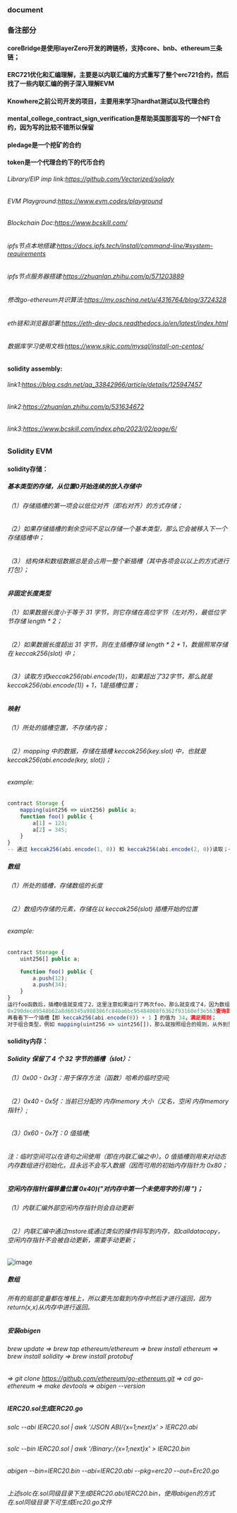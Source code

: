 ### document


### 备注部分
#### coreBridge是使用layerZero开发的跨链桥，支持core、bnb、ethereum三条链；
#### ERC721优化和汇编理解，主要是以内联汇编的方式重写了整个erc721合约，然后找了一些内联汇编的例子深入理解EVM
#### Knowhere之前公司开发的项目，主要用来学习hardhat测试以及代理合约
#### mental_college_contract_sign_verification是帮助英国那面写的一个NFT合约，因为写的比较不错所以保留
#### pledage是一个挖矿的合约
#### token是一个代理合约下的代币合约

###### Library/EIP imp link:https://github.com/Vectorized/solady
###### EVM Playground:https://www.evm.codes/playground
###### Blockchain Doc:https://www.bcskill.com/
###### ipfs节点本地搭建:https://docs.ipfs.tech/install/command-line/#system-requirements
###### ipfs节点服务器搭建:https://zhuanlan.zhihu.com/p/571203889
###### 修改go-ethereum共识算法:https://my.oschina.net/u/4316764/blog/3724328
###### eth链和浏览器部署:https://eth-dev-docs.readthedocs.io/en/latest/index.html
###### 数据库学习使用文档:https://www.sjkjc.com/mysql/install-on-centos/
#### solidity assembly:
###### link1:https://blog.csdn.net/qq_33842966/article/details/125947457
###### link2:https://zhuanlan.zhihu.com/p/531634672
###### link3:https://www.bcskill.com/index.php/2023/02/page/6/


### Solidity EVM
#### solidity存储：
##### 基本类型的存储，从位置0开始连续的放入存储中</br>
###### （1）存储插槽的第一项会以低位对齐（即右对齐）的方式存储；</br>
###### （2）如果存储插槽的剩余空间不足以存储一个基本类型，那么它会被移入下一个存储插槽中；</br>
###### （3） 结构体和数组数据总是会占用一整个新插槽（其中各项会以以上的方式进行打包）；</br>
##### 非固定长度类型</br>
###### （1）如果数据长度小于等于 31 字节，则它存储在高位字节（左对齐)，最低位字节存储 length * 2；</br>
###### （2）如果数据长度超出 31 字节，则在主插槽存储 length * 2 + 1，数据照常存储在 keccak256(slot) 中；</br>
###### （3）读取方式keccak256(abi.encode(1))，如果超出了32字节，那么就是keccak256(abi.encode(1)) + 1，1是插槽位置；</br>
##### 映射</br>
###### （1）所处的插槽空置，不存储内容；</br>
###### （2）mapping 中的数据，存储在插槽 keccak256(key.slot) 中，也就是keccak256(abi.encode(key, slot))；</br>
###### example:
```javascript
contract Storage {
    mapping(uint256 => uint256) public a;
    function foo() public {
        a[1] = 123;
        a[2] = 345;
    }
}
-- 通过 keccak256(abi.encode(1, 0)) 和 keccak256(abi.encode(2, 0))读取；</br>
```
##### 数组
###### （1）所处的插槽，存储数组的长度
###### （2）数组内存储的元素，存储在以 keccak256(slot) 插槽开始的位置
###### example:
```javascript
contract Storage {
    uint256[] public a;

    function foo() public {
        a.push(12);
        a.push(34);
    }
}
运行foo函数后，插槽0值就变成了2，这里注意如果运行了两次foo，那么就变成了4，因为数组的长度变成了4。我们来计算 keccak256(abi.encode(0)) 的值为：
0x290decd9548b62a8d60345a988386fc84ba6bc95484008f6362f93160ef3e563查询其插槽上的值为 12；
再看看下一个插槽【即 keccak256(abi.encode(0)) + 1 】的值为 34，满足规则；
对于组合类型，例如 mapping(uint256 => uint256[])，那么就按照组合的规则，从外到里进行计算即可。
```
#### solidity内存：</br>
##### Solidity 保留了 4 个 32 字节的插槽（slot）：</br>
###### （1）0x00 - 0x3f：用于保存方法（函数）哈希的临时空间;</br>
###### （2）0x40 - 0x5f：当前已分配的 内存memory 大小（又名，空闲 内存memory 指针）;</br>
###### （3）0x60 - 0x7f：0 值插槽;</br>
###### 注：临时空间可以在语句之间使用（即在内联汇编之中）。0 值插槽则用来对动态内存数组进行初始化，且永远不会写入数据（因而可用的初始内存指针为 0x80；
##### 空闲内存指针(偏移量位置 0x40)(*"对内存中第一个未使用字的引用 "*)；
###### （1）内联汇编外部空闲内存指针则会自动更新
###### （2）内联汇编中通过mstore或通过类似的操作码写到内存，如calldatacopy，空闲内存指针不会被自动更新，需要手动更新；
![image](https://github.com/ExileHaley/mstoreEVM/assets/115961813/82898408-bf3c-429d-861d-5841ddbf9c65)

##### 数组
###### 所有的局部变量都在堆栈上，所以要先加载到内存中然后才进行返回，因为return(x,x)从内存中进行返回。

##### 安装abigen
###### brew update => brew tap ethereum/ethereum => brew install ethereum => brew install solidity => brew install protobuf
###### => git clone https://github.com/ethereum/go-ethereum.git => cd go-ethereum => make devtools => abigen --version

##### IERC20.sol生成ERC20.go
###### solc --abi IERC20.sol | awk '/JSON ABI/{x=1;next}x' > IERC20.abi
###### solc --bin IERC20.sol | awk '/Binary:/{x=1;next}x' > IERC20.bin
###### abigen --bin=IERC20.bin --abi=IERC20.abi --pkg=erc20 --out=Erc20.go
###### 上述solc在.sol同级目录下生成IERC20.abi/IERC20.bin，使用abigen的方式在.sol同级目录下可生成Erc20.go文件
